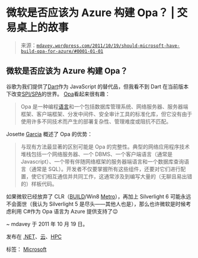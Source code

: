 <!--yml

分类：未分类

日期：2024-05-18 06:21:12

-->

# 微软是否应该为 Azure 构建 Opa？ | 交易桌上的故事

> 来源：[`mdavey.wordpress.com/2011/10/19/should-microsoft-have-build-opa-for-azure/#0001-01-01`](https://mdavey.wordpress.com/2011/10/19/should-microsoft-have-build-opa-for-azure/#0001-01-01)

## 微软是否应该为 Azure 构建 Opa？

谷歌为我们提供了[Dart](http://dartr.com/)作为 JavaScript 的替代品，但我看不到 Dart 在当前版本下改变[SPI/SPA](http://en.wikipedia.org/wiki/Single-page_application)的世界。 [Opa](http://opalang.org/)看起来很有趣：

> Opa 是一种编程[语言](http://doc.opalang.org/index.html#_introducing_opa)和一个包括数据库管理系统、网络服务器、服务器端框架、客户端框架、分发中间件、安全审计工具的标准化库，但它没有由于使用许多不同技术而产生的部署复杂性、管理难度或阻抗不匹配。

Josette [Garcia](http://www.josetteorama.com/technology/opa-web-programming-done-right-2/) 概述了 Opa 的优势：

> 与现有方法最显著的区别可能是 Opa 的完整性。典型的网络应用程序技术堆栈包括一个网络服务器、一个 DBMS、一个客户端语言（通常是 Javascript）、一个带有伴随网络框架的服务器端语言和一个数据库查询语言（通常是 SQL）。开发者不仅要掌握所有这些组件，还要对它们进行配置，使它们相互通信并共同工作，这通常涉及到编写大量的（无聊且易出错的）样板代码。

如果微软已经放弃了 CLR（[BUILD](http://www.buildwindows.com/)/Win8 [Metro](http://kennykerr.ca/2011/10/18/the-road-to-windows-8/)），再加上 Silverlight 6 可能永远不会面世（我认为 Silverlight 5 是尽头——其他人也是），那么也许微软是时候考虑利用 C#作为 Opa 语言为 Azure 提供支持了😉

~ mdavey 于 2011 年 10 月 19 日。

发布在 [.NET](https://mdavey.wordpress.com/category/languages/net/)、[云](https://mdavey.wordpress.com/category/hpc/cloud/)、[HPC](https://mdavey.wordpress.com/category/hpc/)

标签： [Microsoft](https://mdavey.wordpress.com/tag/microsoft/)

